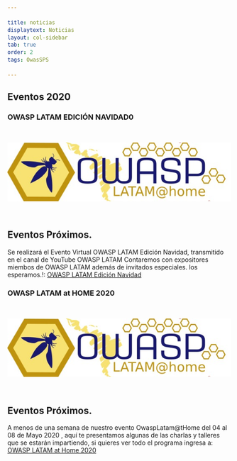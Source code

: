 ```yaml
---

title: noticias
displaytext: Noticias
layout: col-sidebar
tab: true
order: 2
tags: OwasSPS

---
```

## Eventos 2020
### OWASP LATAM EDICIÓN NAVIDAD0
<br>
<p align="center">
  <img src="assets/images/LatamAtHome.jpg">
</p>
<br>

## Eventos Próximos.
Se realizará el Evento Virtual OWASP LATAM Edición Navidad, transmitido en el canal de YouTube OWASP LATAM Contaremos con expositores miembos de OWASP LATAM además de invitados especiales. los esperamos.!: [OWASP LATAM Edición Navidad](https://www.youtube.com/c/OWASPLATAM)
<br>
### OWASP LATAM at HOME 2020
<br>
<p align="center">
  <img src="assets/images/LatamAtHome.jpg">
</p>
<br>

## Eventos Próximos.
A menos de una semana de nuestro evento OwaspLatam@tHome del 04 al 08 de Mayo 2020 , aquí te presentamos algunas de las charlas y talleres que se estarán impartiendo, si quieres ver todo el programa ingresa a: [OWASP LATAM at Home 2020](https://owasp.org/www-event-2020-latam-at-home/)
